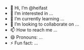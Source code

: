 - 👋 Hi, I’m @heifast
- 👀 I’m interested in ...
- 🌱 I’m currently learning ...
- 💞️ I’m looking to collaborate on ...
- 📫 How to reach me ...
- 😄 Pronouns: ...
- ⚡ Fun fact: ...

<!---
heifast/heifast is a ✨ special ✨ repository because its `README.md` (this file) appears on your GitHub profile.
You can click the Preview link to take a look at your changes.
--->
